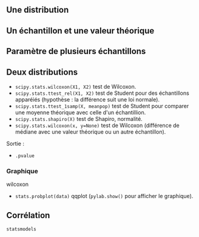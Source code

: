 ## Une distribution

## Un échantillon et une valeur théorique

## Paramètre de plusieurs échantillons

## Deux distributions

* `scipy.stats.wilcoxon(X1, X2)` test de Wilcoxon.
* `scipy.stats.ttest_rel(X1, X2)` test de Student pour des échantillons apparéiés (hypothèse : la différence suit une loi normale).
* `scipy.stats.ttest_1samp(X, meanpop)` test de Student pour comparer une moyenne théorique avec celle d'un échantillion.
* `scipy.stats.shapiro(X)` test de Shapiro, normalité.
* `scipy.stats.wilcoxon(x, y=None)` test de Wilcoxon (différence de médiane avec une valeur théorique ou un autre échantillon).

Sortie :

*  `.pvalue`

### Graphique
wilcoxon
* `stats.probplot(data)` qqplot (`pylab.show()` pour afficher le graphique). 

## Corrélation

`statsmodels`
